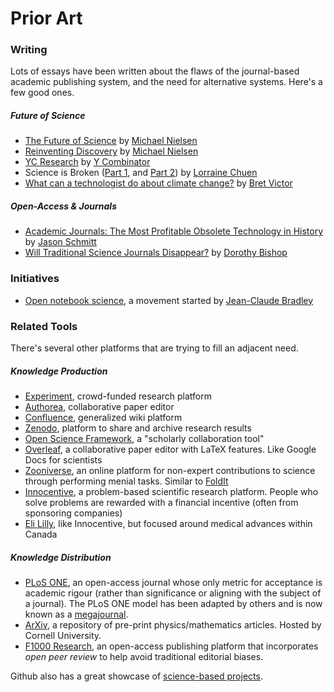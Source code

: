 # Prior Art

### Writing

Lots of essays have been written about the flaws of the journal-based academic publishing system, and the need for alternative systems. Here's a few good ones.

##### Future of Science

* [The Future of Science](http://michaelnielsen.org/blog/the-future-of-science-2/) by [Michael Nielsen](http://michaelnielsen.org/)
* [Reinventing Discovery](https://www.youtube.com/watch?v=Kf2qO0plUKs) by [Michael Nielsen](http://michaelnielsen.org/)
* [YC Research](https://ycr.org/) by [Y Combinator](https://www.ycombinator.com/)
* Science is Broken ([Part 1](https://medium.com/@lorraine_chu3n/science-is-broken-part-1-68b0a9ccd45a#.ytqx1wh82), and [Part 2](https://medium.com/@lorraine_chu3n/science-is-broken-being-open-could-fix-it-2a2f258a3ff3#.qh58ydacr)) by [Lorraine Chuen](https://twitter.com/lorrainechu3n/)
* [What can a technologist do about climate change?](http://worrydream.com/ClimateChange/#tools-finding) by [Bret Victor](http://worrydream.com)

##### Open-Access & Journals

* [Academic Journals: The Most Profitable Obsolete Technology in History](http://jasonschmitt.com/post/106918640086/academic-journals-the-most-profitable-obsolete) by [Jason Schmitt](http://www.jasonschmitt.com/)
* [Will Traditional Science Journals Disappear?](http://www.theguardian.com/science/head-quarters/2015/may/12/will-traditional-science-journals-disappear) by [Dorothy Bishop](http://www.psy.ox.ac.uk/team/dorothy-bishop)

### Initiatives

* [Open notebook science](https://en.wikipedia.org/wiki/Open_notebook_science), a movement started by [Jean-Claude Bradley](https://en.wikipedia.org/wiki/Jean-Claude_Bradley)

### Related Tools

There's several other platforms that are trying to fill an adjacent need.

##### Knowledge Production

* [Experiment](https://experiment.com), crowd-funded research platform
* [Authorea](https://authorea.com), collaborative paper editor
* [Confluence](https://www.atlassian.com/software/confluence), generalized wiki platform
* [Zenodo](https://zenodo.org), platform to share and archive research results
* [Open Science Framework](https://osf.io/), a "scholarly collaboration tool"
* [Overleaf](https://www.overleaf.com/), a collaborative paper editor with LaTeX features. Like Google Docs for scientists
* [Zooniverse](https://www.zooniverse.org/), an online platform for non-expert contributions to science through performing menial tasks. Similar to [FoldIt](https://fold.it/portal/)
* [Innocentive](http://www.innocentive.com/), a problem-based scientific research platform. People who solve problems are rewarded with a financial incentive (often from sponsoring companies)
* [Eli Lilly](http://www.lilly.ca/en/index.aspx), like Innocentive, but focused around medical advances within Canada 

##### Knowledge Distribution

* [PLoS ONE](http://www.plosone.org/), an open-access journal whose only metric for acceptance is academic rigour (rather than significance or aligning with the subject of a journal). The PLoS ONE model has been adapted by others and is now known as a [megajournal](https://en.wikipedia.org/wiki/Mega_journal).
* [ArXiv](http://arxiv.org), a repository of pre-print physics/mathematics articles. Hosted by Cornell University.
* [F1000 Research](http://f1000research.com/), an open-access publishing platform that incorporates _open peer review_ to help avoid traditional editorial biases.


Github also has a great showcase of [science-based projects](https://github.com/showcases/science).
